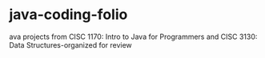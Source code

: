 # java-coding-folio
ava projects from CISC 1170: Intro to Java for Programmers and CISC 3130: Data Structures-organized for review
